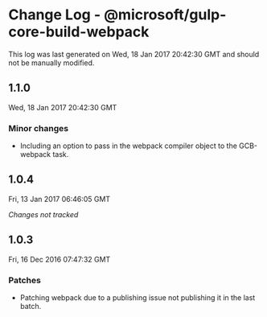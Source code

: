 # Change Log - @microsoft/gulp-core-build-webpack

This log was last generated on Wed, 18 Jan 2017 20:42:30 GMT and should not be manually modified.

## 1.1.0
Wed, 18 Jan 2017 20:42:30 GMT

### Minor changes

- Including an option to pass in the webpack compiler object to the GCB-webpack task.

## 1.0.4
Fri, 13 Jan 2017 06:46:05 GMT

*Changes not tracked*

## 1.0.3
Fri, 16 Dec 2016 07:47:32 GMT

### Patches

- Patching webpack due to a publishing issue not publishing it in the last batch.

